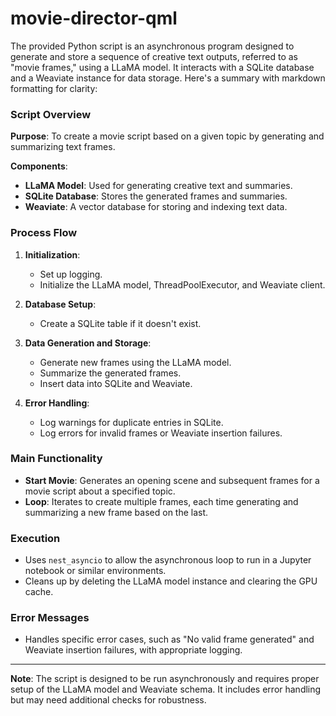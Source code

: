 # movie-director-qml

The provided Python script is an asynchronous program designed to generate and store a sequence of creative text outputs, referred to as "movie frames," using a LLaMA model. It interacts with a SQLite database and a Weaviate instance for data storage. Here's a summary with markdown formatting for clarity:

### Script Overview

**Purpose**: To create a movie script based on a given topic by generating and summarizing text frames.

**Components**:
- **LLaMA Model**: Used for generating creative text and summaries.
- **SQLite Database**: Stores the generated frames and summaries.
- **Weaviate**: A vector database for storing and indexing text data.

### Process Flow

1. **Initialization**:
   - Set up logging.
   - Initialize the LLaMA model, ThreadPoolExecutor, and Weaviate client.

2. **Database Setup**:
   - Create a SQLite table if it doesn't exist.

3. **Data Generation and Storage**:
   - Generate new frames using the LLaMA model.
   - Summarize the generated frames.
   - Insert data into SQLite and Weaviate.

4. **Error Handling**:
   - Log warnings for duplicate entries in SQLite.
   - Log errors for invalid frames or Weaviate insertion failures.

### Main Functionality

- **Start Movie**: Generates an opening scene and subsequent frames for a movie script about a specified topic.
- **Loop**: Iterates to create multiple frames, each time generating and summarizing a new frame based on the last.

### Execution

- Uses `nest_asyncio` to allow the asynchronous loop to run in a Jupyter notebook or similar environments.
- Cleans up by deleting the LLaMA model instance and clearing the GPU cache.

### Error Messages

- Handles specific error cases, such as "No valid frame generated" and Weaviate insertion failures, with appropriate logging.

---

**Note**: The script is designed to be run asynchronously and requires proper setup of the LLaMA model and Weaviate schema. It includes error handling but may need additional checks for robustness.

